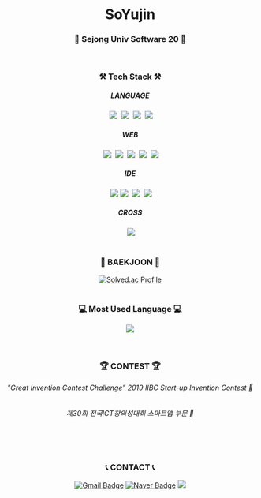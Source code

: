 <h1 align="center">SoYujin</h1>
<h3 align="center">🏫 Sejong Univ Software 20 🏫</h3>
<br>
<h3 align="center">⚒️ Tech Stack ⚒️</h3>
<div class="tech" align="center">
  <h5 align="center">LANGUAGE</h5>&nbsp
  <img src="https://img.shields.io/badge/Python-3766AB?style=flat-square&logo=Python&logoColor=white"/></a>&nbsp
  <img src="https://img.shields.io/badge/C-A8B9CC?style=flat-square&logo=c&logoColor=white"/></a>&nbsp
  <img src="https://img.shields.io/badge/C++-00599C?style=flat-square&logo=cplusplus&logoColor=white"/></a>&nbsp
  <img src="https://img.shields.io/badge/Java-007396?style=flat&logo=OpenJDK&logoColor=white"/>&nbsp
  <br>
  <h5 align="center">WEB</h5>&nbsp
  <img src="https://img.shields.io/badge/HTML5-E34F26?style=flat-square&logo=html5&logoColor=white"/></a>&nbsp
  <img src="https://img.shields.io/badge/CSS3-1572B6?style=flat-square&logo=css3&logoColor=white"/></a>&nbsp
  <img src="https://img.shields.io/badge/Javascript-F7DF1E?style=flat-square&logo=javascript&logoColor=white"/></a>&nbsp
  <img src="https://img.shields.io/badge/React-61DAFB?style=flat-square&logo=react&logoColor=white"/></a>&nbsp
  <img src="https://img.shields.io/badge/MySQL-4479A1?style=flat-square&logo=mysql&logoColor=white"/></a>&nbsp
  <br>
  <h5 align="center">IDE</h5>&nbsp
  <img src="https://img.shields.io/badge/Eclipse%20IDE-2C2255?style=flat-square&logo=eclipseide&logoColor=white"/></a>
  <img src="https://img.shields.io/badge/Visual%20Studio-5C2D91?style=flat-square&logo=visualstudio&logoColor=white"/></a>&nbsp
  <img src="https://img.shields.io/badge/Visual%20Studio%20Code%20IDE-007ACC?style=flat-square&logo=visualstudiocode&logoColor=white"/></a>&nbsp
  <img src="https://img.shields.io/badge/AndroidStudio-3DDC84?style=flat-square&logo=androidstudio&logoColor=white"/></a>&nbsp
  <br>
  <h5 align="center">CROSS</h5>&nbsp
  <img src="https://img.shields.io/badge/Flutter-02569B?style=flat-square&logo=flutter&logoColor=white"/></a>&nbsp
</div>
<br>

<div class="boj" align="center">
<h3>🏅 BAEKJOON 🏅</h3>

[![Solved.ac Profile](http://mazassumnida.wtf/api/v2/generate_badge?boj=poly30)](https://solved.ac/poly30/)
<br>
<br>
<h3>💻 Most Used Language 💻</h3>
<img src="https://github-readme-stats.vercel.app/api/top-langs/?username=yujin-zero&layout=compact&theme=tokyonight&langs_count=8">

</div>
<br><br>
<div class="contest" align="center">
<h3>🏆 CONTEST 🏆</h3>
<h6>"Great Invention Contest Challenge" 2019 IIBC Start-up Invention Contest 🥇</h6>
<h6>제30회 전국ICT창의성대회 스마트앱 부문 🥈</h6>
<br>
<br>
<div class="contact" align="center">
  <h3>📞 CONTACT 📞</h3>

[![Gmail Badge](https://img.shields.io/badge/Gmail-d14836?style=flat-square&logo=Gmail&logoColor=white&link=mailto:soyoujin63@gmail.com)](mailto:soyoujin63@gmail.com)
[![Naver Badge](https://img.shields.io/badge/Naver-03C75A?style=flat-square&logo=Naver&logoColor=white&link=mailto:poly30@naver.com)](mailto:poly30@naver.com)
<a href="https://www.instagram.com/sou_jin.00"><img src="https://img.shields.io/badge/Instagram-E4405F?style=flat-square&logo=Instagram&logoColor=FFF"/></a>
</div>
